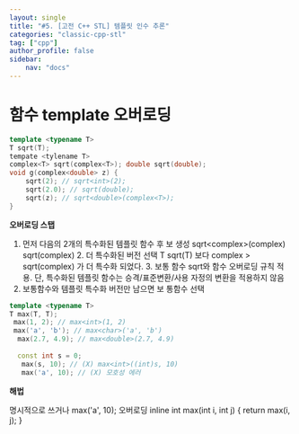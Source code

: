 ```yaml
---
layout: single
title: "#5. [고전 C++ STL] 템플릿 인수 추론"
categories: "classic-cpp-stl"
tag: ["cpp"]
author_profile: false
sidebar: 
    nav: "docs"
---
```



# 함수 template 오버로딩

```cpp
template <typename T>
T sqrt(T);
tempate <tylename T>
complex<T> sqrt(complex<T>); double sqrt(double); 
void g(complex<double> z) { 
    sqrt(2); // sqrt<int>(2); 
    sqrt(2.0); // sqrt(double); 
    sqrt(z); // sqrt<double>(complex<T>); 
}
```

**오버로딩 스탭**
1. 먼저 다음의 2개의 특수화된 템플릿 함수 후
보 생성
sqrt<complex<double>>(complex<double>) sqrt<double>(complex<double>) 2. 더 특수화된 버전 선택
T sqrt(T) 보다 complex<T> >
sqrt(complex<T>) 가 더 특수화 되었다. 3. 보통 함수 sqrt와 함수 오버로딩 규칙 적용. 단, 특수화된 템플릿 함수는 승격/표준변환/사용
자정의 변환을 적용하지 않음
4. 보통함수와 템플릿 특수화 버전만 남으면 보
통함수 선택

```cpp
template <typename T> 
T max(T, T);
 max(1, 2); // max<int>(1, 2) 
 max('a', 'b'); // max<char>('a', 'b')
  max(2.7, 4.9); // max<double>(2.7, 4.9) 
  
  const int s = 0;
   max(s, 10); // (X) max<int>((int)s, 10) 
   max('a', 10); // (X) 모호성 에러
```

**해법**

명시적으로 쓰거나
max<int>('a', 10); 오버로딩
inline int max(int i, int j) { return max<int>(i, j); }

